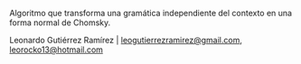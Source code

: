 Algoritmo que transforma una gramática independiente del contexto
en una forma normal de Chomsky.

Leonardo Gutiérrez Ramírez | leogutierrezramirez@gmail.com, leorocko13@hotmail.com
